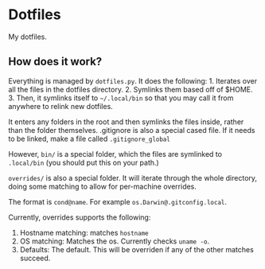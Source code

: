 # Dotfiles

My dotfiles.

## How does it work?

Everything is managed by ``dotfiles.py``. It does the following:
    1. Iterates over all the files in the dotfiles directory.
    2. Symlinks them based off of $HOME.
    3. Then, it symlinks itself to ``~/.local/bin`` so that you may call it from anywhere to relink new dotfiles.

It enters any folders in the root and then symlinks the files inside, rather than the folder themselves.
.gitignore is also a special cased file. If it needs to be linked, make a file called ``.gitignore_global``

However, ``bin/`` is a special folder, which the files are symlinked to ``.local/bin`` (you should put this on your path.)

``overrides/`` is also a special folder. It will iterate through the whole directory, doing some matching to allow for per-machine overrides.

The format is ``cond@name``. For example ``os.Darwin@.gitconfig.local``.

Currently, overrides supports the following:
1. Hostname matching: matches ``hostname``
2. OS matching: Matches the os. Currently checks ``uname -o``.
3. Defaults: The default. This will be overriden if any of the other matches succeed.